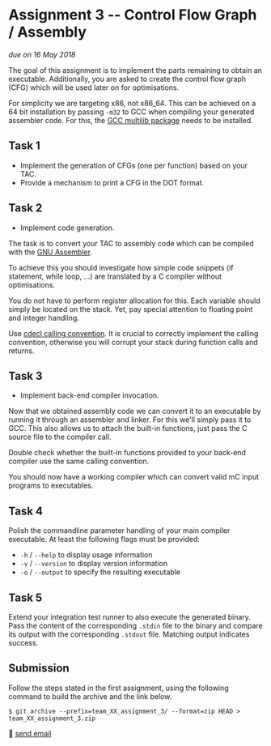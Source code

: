 # Assignment 3 -- Control Flow Graph / Assembly

*due on 16 May 2018*

The goal of this assignment is to implement the parts remaining to obtain an executable.
Additionally, you are asked to create the control flow graph (CFG) which will be used later on for optimisations.

For simplicity we are targeting x86, not x86_64.
This can be achieved on a 64 bit installation by passing `-m32` to GCC when compiling your generated assembler code.
For this, the [GCC multilib package](https://packages.debian.org/buster/gcc-multilib) needs to be installed.

## Task 1

- Implement the generation of CFGs (one per function) based on your TAC.
- Provide a mechanism to print a CFG in the DOT format.

## Task 2

- Implement code generation.

The task is to convert your TAC to assembly code which can be compiled with the [GNU Assembler](https://en.wikipedia.org/wiki/GNU_Assembler).

To achieve this you should investigate how simple code snippets (if statement, while loop, ...) are translated by a C compiler without optimisations.

You do not have to perform register allocation for this.
Each variable should simply be located on the stack.
Yet, pay special attention to floating point and integer handling.

Use [cdecl calling convention](https://en.wikipedia.org/wiki/X86_calling_conventions#cdecl).
It is crucial to correctly implement the calling convention, otherwise you will corrupt your stack during function calls and returns.

## Task 3

- Implement back-end compiler invocation.

Now that we obtained assembly code we can convert it to an executable by running it through an assembler and linker.
For this we'll simply pass it to GCC.
This also allows us to attach the built-in functions, just pass the C source file to the compiler call.

Double check whether the built-in functions provided to your back-end compiler use the same calling convention.

You should now have a working compiler which can convert valid mC input programs to executables.

## Task 4

Polish the commandline parameter handling of your main compiler executable.
At least the following flags must be provided:

- `-h` / `--help`    to display usage information
- `-v` / `--version` to display version information
- `-o` / `--output`  to specify the resulting executable

## Task 5

Extend your integration test runner to also execute the generated binary.
Pass the content of the corresponding `.stdin` file to the binary and compare its output with the corresponding `.stdout` file.
Matching output indicates success.

## Submission

Follow the steps stated in the first assignment, using the following command to build the archive and the link below.

    $ git archive --prefix=team_XX_assignment_3/ --format=zip HEAD > team_XX_assignment_3.zip

:email: [send email](mailto:alexander.hirsch@uibk.ac.at?subject=703602%20-%20Assignment%203)
